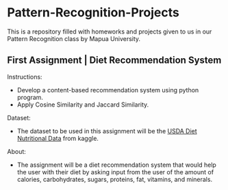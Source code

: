 # Pattern-Recognition-Projects

This is a repository filled with homeworks and projects given to us in our Pattern Recognition class by Mapua University.


## First Assignment | Diet Recommendation System

Instructions:
 - Develop a content-based recommendation system using python program.
 - Apply Cosine Similarity and Jaccard Similarity.

Dataset:
 - The dataset to be used in this assignment will be the [USDA Diet Nutritional Data](https://www.kaggle.com/haithemhermessi/usda-national-nutrient-database) from kaggle.

About:
 - The assignment will be a diet recommendation system that would help the user with their diet by asking input from the user of the amount of calories, carbohydrates, sugars, proteins, fat, vitamins, and minerals.
